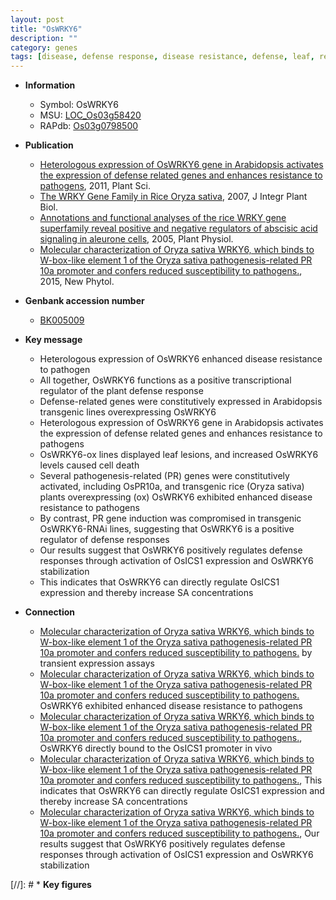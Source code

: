 ```yaml
---
layout: post
title: "OsWRKY6"
description: ""
category: genes
tags: [disease, defense response, disease resistance, defense, leaf, resistance, cell death,  sa , SA]
---
```


* **Information**  
    + Symbol: OsWRKY6  
    + MSU: [LOC_Os03g58420](http://rice.plantbiology.msu.edu/cgi-bin/ORF_infopage.cgi?orf=LOC_Os03g58420)  
    + RAPdb: [Os03g0798500](http://rapdb.dna.affrc.go.jp/viewer/gbrowse_details/irgsp1?name=Os03g0798500)  

* **Publication**  
    + [Heterologous expression of OsWRKY6 gene in Arabidopsis activates the expression of defense related genes and enhances resistance to pathogens](http://www.ncbi.nlm.nih.gov/pubmed?term=Heterologous+expression+of+OsWRKY6+gene+in+Arabidopsis+activates+the+expression+of+defense+related+genes+and+enhances+resistance+to+pathogens%5BTitle%5D), 2011, Plant Sci.
    + [The WRKY Gene Family in Rice Oryza sativa](http://www.ncbi.nlm.nih.gov/pubmed?term=The+WRKY+Gene+Family+in+Rice+Oryza+sativa%5BTitle%5D), 2007, J Integr Plant Biol.
    + [Annotations and functional analyses of the rice WRKY gene superfamily reveal positive and negative regulators of abscisic acid signaling in aleurone cells](http://www.ncbi.nlm.nih.gov/pubmed?term=Annotations+and+functional+analyses+of+the+rice+WRKY+gene+superfamily+reveal+positive+and+negative+regulators+of+abscisic+acid+signaling+in+aleurone+cells%5BTitle%5D), 2005, Plant Physiol.
    + [Molecular characterization of Oryza sativa WRKY6, which binds to W-box-like element 1 of the Oryza sativa pathogenesis-related PR 10a promoter and confers reduced susceptibility to pathogens.](http://www.ncbi.nlm.nih.gov/pubmed?term=Molecular+characterization+of+Oryza+sativa+WRKY6,+which+binds+to+W-box-like+element+1+of+the+Oryza+sativa+pathogenesis-related+PR+10a+promoter+and+confers+reduced+susceptibility+to+pathogens.%5BTitle%5D), 2015, New Phytol.

* **Genbank accession number**  
    + [BK005009](http://www.ncbi.nlm.nih.gov/nuccore/BK005009)

* **Key message**  
    + Heterologous expression of OsWRKY6 enhanced disease resistance to pathogen
    + All together, OsWRKY6 functions as a positive transcriptional regulator of the plant defense response
    + Defense-related genes were constitutively expressed in Arabidopsis transgenic lines overexpressing OsWRKY6
    + Heterologous expression of OsWRKY6 gene in Arabidopsis activates the expression of defense related genes and enhances resistance to pathogens
    + OsWRKY6-ox lines displayed leaf lesions, and increased OsWRKY6 levels caused cell death
    + Several pathogenesis-related (PR) genes were constitutively activated, including OsPR10a, and transgenic rice (Oryza sativa) plants overexpressing (ox) OsWRKY6 exhibited enhanced disease resistance to pathogens
    + By contrast, PR gene induction was compromised in transgenic OsWRKY6-RNAi lines, suggesting that OsWRKY6 is a positive regulator of defense responses
    + Our results suggest that OsWRKY6 positively regulates defense responses through activation of OsICS1 expression and OsWRKY6 stabilization
    + This indicates that OsWRKY6 can directly regulate OsICS1 expression and thereby increase SA concentrations

* **Connection**  
    + [Molecular characterization of Oryza sativa WRKY6, which binds to W-box-like element 1 of the Oryza sativa pathogenesis-related PR 10a promoter and confers reduced susceptibility to pathogens.](OsPR10a) by transient expression assays
    + [Molecular characterization of Oryza sativa WRKY6, which binds to W-box-like element 1 of the Oryza sativa pathogenesis-related PR 10a promoter and confers reduced susceptibility to pathogens.](ox) OsWRKY6 exhibited enhanced disease resistance to pathogens
    + [Molecular characterization of Oryza sativa WRKY6, which binds to W-box-like element 1 of the Oryza sativa pathogenesis-related PR 10a promoter and confers reduced susceptibility to pathogens.](http://www.ncbi.nlm.nih.gov/pubmed?term=Molecular+characterization+of+Oryza+sativa+WRKY6,+which+binds+to+W-box-like+element+1+of+the+Oryza+sativa+pathogenesis-related+PR+10a+promoter+and+confers+reduced+susceptibility+to+pathogens.%5BTitle%5D), OsWRKY6 directly bound to the OsICS1 promoter in vivo
    + [Molecular characterization of Oryza sativa WRKY6, which binds to W-box-like element 1 of the Oryza sativa pathogenesis-related PR 10a promoter and confers reduced susceptibility to pathogens.](http://www.ncbi.nlm.nih.gov/pubmed?term=Molecular+characterization+of+Oryza+sativa+WRKY6,+which+binds+to+W-box-like+element+1+of+the+Oryza+sativa+pathogenesis-related+PR+10a+promoter+and+confers+reduced+susceptibility+to+pathogens.%5BTitle%5D), This indicates that OsWRKY6 can directly regulate OsICS1 expression and thereby increase SA concentrations
    + [Molecular characterization of Oryza sativa WRKY6, which binds to W-box-like element 1 of the Oryza sativa pathogenesis-related PR 10a promoter and confers reduced susceptibility to pathogens.](http://www.ncbi.nlm.nih.gov/pubmed?term=Molecular+characterization+of+Oryza+sativa+WRKY6,+which+binds+to+W-box-like+element+1+of+the+Oryza+sativa+pathogenesis-related+PR+10a+promoter+and+confers+reduced+susceptibility+to+pathogens.%5BTitle%5D), Our results suggest that OsWRKY6 positively regulates defense responses through activation of OsICS1 expression and OsWRKY6 stabilization

[//]: # * **Key figures**  


